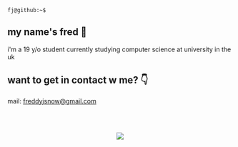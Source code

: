 ```
fj@github:~$
```
## my name's fred 👋
i'm a 19 y/o student currently studying computer science at university in the uk

## want to get in contact w me? 👇
mail: freddyjsnow@gmail.com

<br>
<br>

<p align="center">
  <a href="https://skillicons.dev">
    <img src="https://skillicons.dev/icons?i=git,js,ts,html,css,react,nextjs,tailwind,java,kotlin,py,mongodb,mysql,redis,prisma,docker&perline=6" />
    
  </a>
</p>
